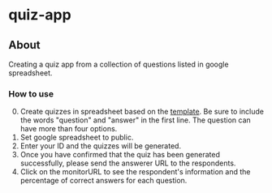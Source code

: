 # quiz-app

## About 
Creating a quiz app from a collection of questions listed in google spreadsheet. 

### How to use
0. Create quizzes in spreadsheet based on the [template](https://docs.google.com/spreadsheets/d/1bFFgTqNFM6xJUeb-FOFzQy3SVEwR9AUBOARvetxR0nA/edit#gid=0https://docs.google.com/spreadsheets/d/1bFFgTqNFM6xJUeb-FOFzQy3SVEwR9AUBOARvetxR0nA/edit?usp=sharing).
Be sure to include the words "question" and "answer" in the first line. The question can have more than four options.
1. Set google spreadsheet to public.
2. Enter your ID and the quizzes will be generated.
3. Once you have confirmed that the quiz has been generated successfully, please send the answerer URL to the respondents.
4. Click on the monitorURL to see the respondent's information and the percentage of correct answers for each question.



